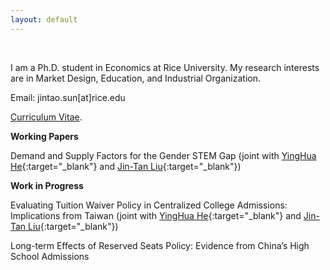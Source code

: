 ```yaml
---
layout: default
---
```


<br/>

I am a Ph.D. student in Economics at Rice University. My research interests are in Market Design, Education, and Industrial Organization.

Email: jintao.sun[at]rice.edu

[Curriculum Vitae](./curriculum-vitae.html).


**Working Papers**

Demand and Supply Factors for the Gender STEM Gap (joint with [YingHua He](https://sites.google.com/site/yinghuahe/){:target="_blank"} and [Jin-Tan Liu](https://homepage.ntu.edu.tw/~liujt/){:target="_blank"})

**Work in Progress**

Evaluating Tuition Waiver Policy in Centralized College Admissions: Implications from Taiwan (joint with [YingHua He](https://sites.google.com/site/yinghuahe/){:target="_blank"} and [Jin-Tan Liu](https://homepage.ntu.edu.tw/~liujt/){:target="_blank"})

Long-term Effects of Reserved Seats Policy: Evidence from China’s High School Admissions
